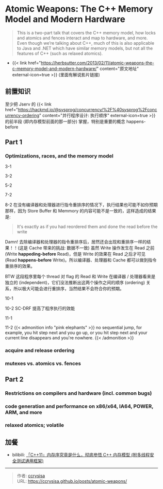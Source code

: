 # Atomic Weapons: The C++ Memory Model and Modern Hardware


> This is a two-part talk that covers the C++ memory model, how locks and atomics and fences interact and map to hardware, and more. Even though we’re talking about C++, much of this is also applicable to Java and .NET which have similar memory models, but not all the features of C++ (such as relaxed atomics).

<!--more-->

- {{< link href="https://herbsutter.com/2013/02/11/atomic-weapons-the-c-memory-model-and-modern-hardware/" content="原文地址" external-icon=true >}} (里面有解说影片链接)

## 前置知识

至少把 Jserv 的 {{< link href="https://hackmd.io/@sysprog/concurrency/%2F%40sysprog%2Fconcurrency-ordering" content="并行程序设计: 执行顺序" external-icon=true >}} 的前半段 (即内存模型前面的那一部分) 掌握，特别是重要的概念 happens-before

## Part 1

### Optimizations, races, and the memory model  

3-1

3-2

5-2

7-2

8-2 
在没有编译器和处理器进行指令重排序的情况下，执行结果也可能不如你预期那样，因为 Store Buffer 和 Memmory 的内容可能不是一致的，这样造成的结果是:

> It's exactly as if you had reordered them and done the read before the write

Damn! 去除编译器和处理器的指令重排序后，居然还会出现和重排序一样的结果！！(这是 Cache 带来的挑战: 数据不一致) 虽然 Write 操作发生在 Read 之前 (Write **happeding-before** Read)，但是 Write 的效果在 Read 之后才可见 (Read **happens-before** Write)。所以编译器、处理器和 Cache 都可以做到指令重排序的效果。

BTW 这段程序里每个 thread 对 flag 的 Read 和 Write 在编译器 / 处理器看来是独立的 (independent)，它们没法推断出这两个操作之间的顺序 (ordering) 关系，所以极大可能会进行重排序，当然结果不会符合你的预期。

10-1

10-2 SC-DRF 提高了程序执行的效能

11-1

11-2
{{< admonition info "pink elephants" >}}
no sequential jump, for example, you hit step next and you go up, or you hit step next and your current line disappears and you\'re nowhere.
{{< /admonition >}}

### acquire and release ordering

### mutexes vs. atomics vs. fences

## Part 2

### Restrictions on compilers and hardware (incl. common bugs)

### code generation and performance on x86/x64, IA64, POWER, ARM, and more

### relaxed atomics; volatile

## 加餐

- bilibili: [「C++11」内存序究竟是什么，彻底参悟 C++ 内存模型 (附多线程安全测试通用框架)](https://www.bilibili.com/video/BV1Qy411q7Xq/)



---

> 作者: [ccrysisa](https://github.com/ccrysisa)  
> URL: https://ccrysisa.github.io/posts/atomic-weapons/  

